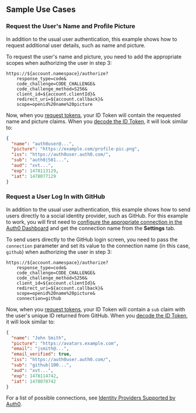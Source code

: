 ## Sample Use Cases

### Request the User's Name and Profile Picture

In addition to the usual user authentication, this example shows how to request additional user details, such as name and picture.

To request the user's name and picture, you need to add the appropriate scopes when authorizing the user in step 3:

```text
https://${account.namespace}/authorize?
    response_type=code&
    code_challenge=CODE_CHALLENGE&
    code_challenge_method=S256&
    client_id=${account.clientId}&
    redirect_uri=${account.callback}&
    scope=openid%20name%20picture
```

Now, when you [request tokens](/api-auth/tutorials/mobile-login-flow/add-login-using-mobile-login-flow#request-tokens), your ID Token will contain the requested name and picture claims. When you [decode the ID Token](/tokens/id-token#id-token-payload), it will look similar to:

```json
{
  "name": "auth0user@...",
  "picture": "https://example.com/profile-pic.png",
  "iss": "https://auth0user.auth0.com/",
  "sub": "auth0|581...",
  "aud": "xvt...",
  "exp": 1478113129,
  "iat": 1478077129
}
```

### Request a User Log In with GitHub

In addition to the usual user authentication, this example shows how to send users directly to a social identity provider, such as GitHub. For this example to work, you will first need to [configure the appropriate connection in the Auth0 Dashboard](${manage_url}/#/connections/social) and get the connection name from the **Settings** tab.

To send users directly to the GitHub login screen, you need to pass the `connection` parameter and set its value to the connection name (in this case, `github`) when authorizing the user in step 3:

```text
https://${account.namespace}/authorize?
    response_type=code&
    code_challenge=CODE_CHALLENGE&
    code_challenge_method=S256&
    client_id=${account.clientId}&
    redirect_uri=${account.callback}&
    scope=openid%20name%20picture&
    connection=github
```

Now, when you [request tokens](/api-auth/tutorials/mobile-login-flow/add-login-using-mobile-login-flow#request-tokens), your ID Token will contain a `sub` claim with the user's unique ID returned from GitHub. When you [decode the ID Token](/tokens/id-token#id-token-payload), it will look similar to:

```json
{
  "name": "John Smith",
  "picture": "https://avatars.example.com",
  "email": "jsmith@...",
  "email_verified": true,
  "iss": "https://auth0user.auth0.com/",
  "sub": "github|100...",
  "aud": "xvt...",
  "exp": 1478114742,
  "iat": 1478078742
}
```

For a list of possible connections, see [Identity Providers Supported by Auth0](/identityproviders).
